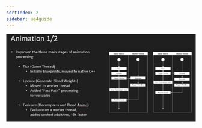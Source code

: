 ```yaml
---
sortIndex: 2
sidebar: ue4guide
---
```


![ActorTickLifeCycleFlow_Overview_Animation12](../../assets/ActorTickLifeCycleFlow_Overview_Animation12.png)

